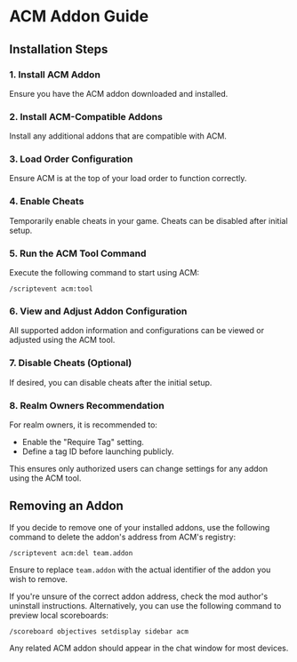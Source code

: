 # ACM Addon Guide

## Installation Steps

### 1. Install ACM Addon
Ensure you have the ACM addon downloaded and installed.

### 2. Install ACM-Compatible Addons
Install any additional addons that are compatible with ACM.

### 3. Load Order Configuration
Ensure ACM is at the top of your load order to function correctly.

### 4. Enable Cheats
Temporarily enable cheats in your game. Cheats can be disabled after initial setup.

### 5. Run the ACM Tool Command
Execute the following command to start using ACM:
```
/scriptevent acm:tool
```

### 6. View and Adjust Addon Configuration
All supported addon information and configurations can be viewed or adjusted using the ACM tool.

### 7. Disable Cheats (Optional)
If desired, you can disable cheats after the initial setup.

### 8. Realm Owners Recommendation
For realm owners, it is recommended to:
- Enable the "Require Tag" setting.
- Define a tag ID before launching publicly.

This ensures only authorized users can change settings for any addon using the ACM tool.

## Removing an Addon

If you decide to remove one of your installed addons, use the following command to delete the addon's address from ACM's registry:
```
/scriptevent acm:del team.addon
```

Ensure to replace `team.addon` with the actual identifier of the addon you wish to remove.

If you're unsure of the correct addon address, check the mod author's uninstall instructions. Alternatively, you can use the following command to preview local scoreboards:
```
/scoreboard objectives setdisplay sidebar acm
```
Any related ACM addon should appear in the chat window for most devices.